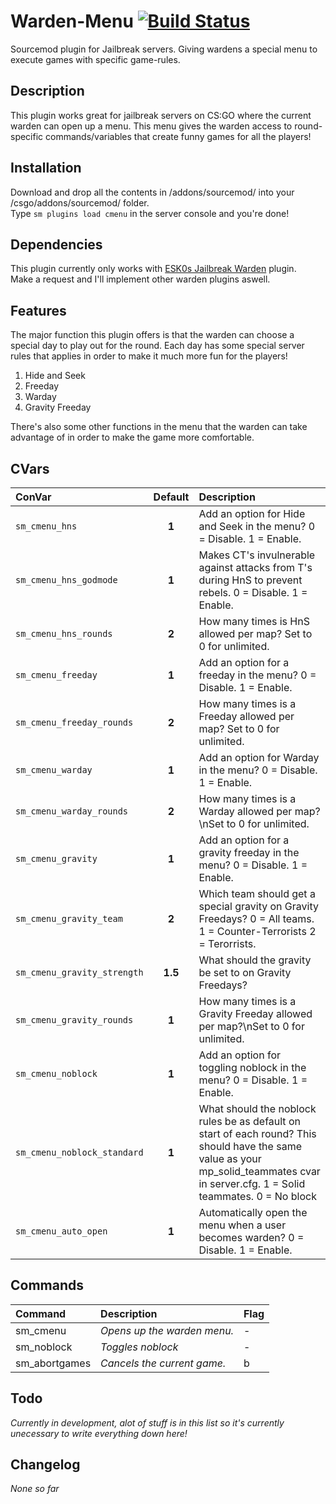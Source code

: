 # Warden-Menu [![Build Status](https://travis-ci.org/condolent/Warden-Menu.svg?branch=dev)](https://travis-ci.org/condolent/Warden-Menu)
Sourcemod plugin for Jailbreak servers. Giving wardens a special menu to execute games with specific game-rules.

## Description
This plugin works great for jailbreak servers on CS:GO where the current warden can open up a menu. This menu gives the warden access to round-specific commands/variables that create funny games for all the players!

## Installation
Download and drop all the contents in /addons/sourcemod/ into your /csgo/addons/sourcemod/ folder.  
Type `sm plugins load cmenu` in the server console and you're done!

## Dependencies
This plugin currently only works with [ESK0s Jailbreak Warden](https://forums.alliedmods.net/showthread.php?t=278136) plugin.  
Make a request and I'll implement other warden plugins aswell.

## Features
The major function this plugin offers is that the warden can choose a special day to play out for the round. Each day has some special server rules that applies in order to make it much more fun for the players!  
1. Hide and Seek
2. Freeday
3. Warday
4. Gravity Freeday

There's also some other functions in the menu that the warden can take advantage of in order to make the game more comfortable.

## CVars
| ConVar      | Default | Description   |
|:----------- |:-------:|:------------- |
|`sm_cmenu_hns`|**1**|Add an option for Hide and Seek in the menu? 0 = Disable. 1 = Enable.|
|`sm_cmenu_hns_godmode`|**1**|Makes CT's invulnerable against attacks from T's during HnS to prevent rebels. 0 = Disable. 1 = Enable.|
|`sm_cmenu_hns_rounds`|**2**|How many times is HnS allowed per map? Set to 0 for unlimited.|
|`sm_cmenu_freeday`|**1**|Add an option for a freeday in the menu? 0 = Disable. 1 = Enable.|
|`sm_cmenu_freeday_rounds`|**2**|How many times is a Freeday allowed per map? Set to 0 for unlimited.|
|`sm_cmenu_warday`|**1**|Add an option for Warday in the menu? 0 = Disable. 1 = Enable.|
|`sm_cmenu_warday_rounds`|**2**|How many times is a Warday allowed per map?\nSet to 0 for unlimited.|
|`sm_cmenu_gravity`|**1**|Add an option for a gravity freeday in the menu? 0 = Disable. 1 = Enable.|
|`sm_cmenu_gravity_team`|**2**|Which team should get a special gravity on Gravity Freedays? 0 = All teams. 1 = Counter-Terrorists 2 = Terorrists.|
|`sm_cmenu_gravity_strength`|**1.5**|What should the gravity be set to on Gravity Freedays?|
|`sm_cmenu_gravity_rounds`|**1**|How many times is a Gravity Freeday allowed per map?\nSet to 0 for unlimited.|
|`sm_cmenu_noblock`|**1**|Add an option for toggling noblock in the menu? 0 = Disable. 1 = Enable.|
|`sm_cmenu_noblock_standard`|**1**|What should the noblock rules be as default on start of each round? This should have the same value as your mp_solid_teammates cvar in server.cfg. 1 = Solid teammates. 0 = No block|
|`sm_cmenu_auto_open`|**1**|Automatically open the menu when a user becomes warden? 0 = Disable. 1 = Enable.|

## Commands
| Command   | Description   | Flag     |
|:--------- |:------------- |:-------- |
|sm_cmenu   | _Opens up the warden menu._| - |
|sm_noblock | _Toggles noblock_        | - |
|sm_abortgames | _Cancels the current game._| b |

## Todo
_Currently in development, alot of stuff is in this list so it's currently unecessary to write everything down here!_

## Changelog
_None so far_
